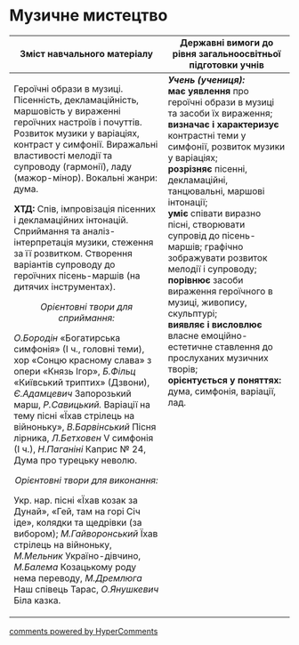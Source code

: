 <div id="hypercomments_widget" class="js-hypercomments-widget invisible"></div>

Музичне мистецтво
=============================================

<table>
  <tr>
    <td width="55%" align="center"><b>Зміст навчального матеріалу</b></td>
    <td width="45%" align="center"><b>Державні вимоги до рівня загальноосвітньої підготовки учнів</b></td>
  </tr>
<tbody>
  <tr>
    <td width="55%" style="vertical-align:top !important;">
<p>Героїчні образи в музиці. Пісенність, декламаційність, маршовість у вираженні героїчних настроїв і почуттів. Розвиток музики у варіаціях, контраст у симфонії. Виражальні властивості мелодії та супроводу (гармонії), ладу (мажор-мінор). Вокальні жанри: дума.</p>     
<p><b>ХТД:</b> Спів, імпровізація пісенних і декламаційних інтонацій. Сприймання та аналіз-інтерпретація  музики, стеження за її розвитком. Створення варіантів супроводу до героїчних пісень-маршів (на дитячих інструментах).</p>  
<center><i>Орієнтовні твори для сприймання:</i></center>
<p><i>О.Бородін</i> «Богатирська симфонія» (І ч., головні теми), хор «Сонцю красному слава» з опери «Князь Ігор», <i>Б.Фільц</i> «Київський триптих» (Дзвони), <i>Є.Адамцевич</i> Запорозький марш, <i>Р.Савицький.</i> Варіації на тему пісні «Їхав стрілець на війноньку», <i>В.Барвінський</i> Пісня лірника, <i>Л.Бетховен</i>  V симфонія (І ч.), <i>Н.Паганіні</i> Каприс № 24, Дума про турецьку неволю.</p>
<center><i>Орієнтовні твори для виконання:</i></center>
<p>Укр. нар. пісні «Їхав козак за Дунай», «Гей, там на горі Січ іде», колядки та щедрівки (за вибором); <i>М.Гайворонський</i> Їхав стрілець на війноньку, <i>М.Мельник</i> Україно-дівчино, <i>М.Балема</i> Козацькому роду нема переводу, <i>М.Дремлюга</i> Наш співець Тарас, <i>О.Янушкевич</i> Біла казка.</p>
	</td>
<td width="45%" style="vertical-align:top !important;"><b><i>Учень (учениця):</i></b><br>
<b>має уявлення</b> про героїчні образи в музиці та засоби їх вираження;<br>
<b>визначає і характеризує</b> контрастні теми у симфонії, розвиток музики у варіаціях;<br>
<b>розрізняє </b> пісенні, декламаційні, танцювальні, маршові інтонації;<br>
<b>уміє</b> співати виразно пісні, створювати супровід до пісень-маршів; графічно зображувати розвиток мелодії і супроводу;<br>
<b>порівнює </b> засоби вираження героїчного в музиці, живопису, скульптурі;<br>
<b>виявляє і висловлює </b> власне емоційно-естетичне ставлення до прослуханих музичних творів;<br>
<b>орієнтується у поняттях:</b> дума, симфонія, варіації, лад.<br>
</td>
	</tr>
</tbody>
</table>

<div class="js-hypercomments-container">
<a href="http://hypercomments.com" class="hc-link" title="comments widget">comments powered by HyperComments</a>
</div>